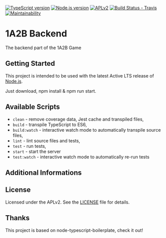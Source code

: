 [![TypeScript version][ts-badge]][typescript-38]
[![Node.js version][nodejs-badge]][nodejs]
[![APLv2][license-badge]][LICENSE]
[![Build Status - Travis][travis-badge]][travis-ci]
[![Maintainability][codeclimate]][codeclimate]

# 1A2B Backend

The backend part of the 1A2B Game

## Getting Started

This project is intended to be used with the latest Active LTS release of [Node.js][nodejs].

Just download, npm install & npm run start.

## Available Scripts

+ `clean` - remove coverage data, Jest cache and transpiled files,
+ `build` - transpile TypeScript to ES6,
+ `build:watch` - interactive watch mode to automatically transpile source files,
+ `lint` - lint source files and tests,
+ `test` - run tests,
+ `start` - start the server
+ `test:watch` - interactive watch mode to automatically re-run tests

## Additional Informations

## License
Licensed under the APLv2. See the [LICENSE](https://github.com/jsynowiec/node-typescript-boilerplate/blob/master/LICENSE) file for details.

## Thanks

This project is based on node-typescript-boilerplate, check it out!


[ts-badge]: https://img.shields.io/badge/TypeScript-3.8-blue.svg
[nodejs-badge]: https://img.shields.io/badge/Node.js->=%2012.13-blue.svg
[nodejs]: https://nodejs.org/dist/latest-v12.x/docs/api/
[travis-badge]: https://travis-ci.org/jsynowiec/node-typescript-boilerplate.svg?branch=master
[travis-ci]: https://travis-ci.org/jsynowiec/node-typescript-boilerplate
[typescript]: https://www.typescriptlang.org/
[typescript-38]: https://www.typescriptlang.org/docs/handbook/release-notes/typescript-3-8.html
[license-badge]: https://img.shields.io/badge/license-APLv2-blue.svg
[license]: https://github.com/jsynowiec/node-typescript-boilerplate/blob/master/LICENSE

[jest]: https://facebook.github.io/jest/
[eslint]: https://github.com/eslint/eslint
[wiki-js-tests]: https://github.com/jsynowiec/node-typescript-boilerplate/wiki/Unit-tests-in-plain-JavaScript
[prettier]: https://prettier.io
[gh-actions]: https://github.com/features/actions
[travis]: https://travis-ci.org

[codeclimate-badge]: https://api.codeclimate.com/v1/badges/bc39035b28382658967f/maintainability
[codeclimate]: https://codeclimate.com/github/zero-1a2b/1a2b-backend/maintainability

[repo-template-action]: https://github.com/jsynowiec/node-typescript-boilerplate/generate
